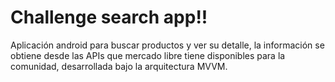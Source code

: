# Challenge search app!!

Aplicación android para buscar productos y ver su detalle, la información se obtiene desde las APIs que mercado libre tiene disponibles para la comunidad, desarrollada bajo la arquitectura MVVM.
